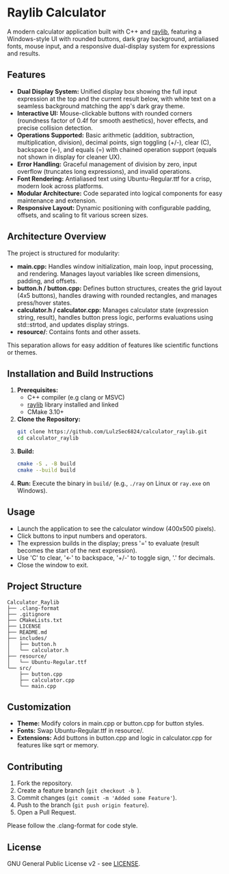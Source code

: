 # Raylib Calculator

A modern calculator application built with C++ and [raylib](https://www.raylib.com/), featuring a Windows-style UI with rounded buttons, dark gray background, antialiased fonts, mouse input, and a responsive dual-display system for expressions and results.

## Features
- **Dual Display System:** Unified display box showing the full input expression at the top and the current result below, with white text on a seamless background matching the app's dark gray theme.
- **Interactive UI:** Mouse-clickable buttons with rounded corners (roundness factor of 0.4f for smooth aesthetics), hover effects, and precise collision detection.
- **Operations Supported:** Basic arithmetic (addition, subtraction, multiplication, division), decimal points, sign toggling (+/-), clear (C), backspace (←), and equals (=) with chained operation support (equals not shown in display for cleaner UX).
- **Error Handling:** Graceful management of division by zero, input overflow (truncates long expressions), and invalid operations.
- **Font Rendering:** Antialiased text using Ubuntu-Regular.ttf for a crisp, modern look across platforms.
- **Modular Architecture:** Code separated into logical components for easy maintenance and extension.
- **Responsive Layout:** Dynamic positioning with configurable padding, offsets, and scaling to fit various screen sizes.

## Architecture Overview
The project is structured for modularity:
- **main.cpp:** Handles window initialization, main loop, input processing, and rendering. Manages layout variables like screen dimensions, padding, and offsets.
- **button.h / button.cpp:** Defines button structures, creates the grid layout (4x5 buttons), handles drawing with rounded rectangles, and manages press/hover states.
- **calculator.h / calculator.cpp:** Manages calculator state (expression string, result), handles button press logic, performs evaluations using std::strtod, and updates display strings.
- **resource/**: Contains fonts and other assets.

This separation allows for easy addition of features like scientific functions or themes.

## Installation and Build Instructions
1. **Prerequisites:**
   - C++ compiler (e.g clang or MSVC)
   - [raylib](https://www.raylib.com/) library installed and linked
   - CMake 3.10+
2. **Clone the Repository:**
   ```sh
   git clone https://github.com/LulzSec6824/calculator_raylib.git
   cd calculator_raylib
   ```
3. **Build:**
   ```sh
   cmake -S . -B build
   cmake --build build
   ```
4. **Run:** Execute the binary in `build/` (e.g., `./ray` on Linux or `ray.exe` on Windows).

## Usage
- Launch the application to see the calculator window (400x500 pixels).
- Click buttons to input numbers and operators.
- The expression builds in the display; press '=' to evaluate (result becomes the start of the next expression).
- Use 'C' to clear, '←' to backspace, '+/-' to toggle sign, '.' for decimals.
- Close the window to exit.

## Project Structure
```
Calculator_Raylib
├── .clang-format
├── .gitignore
├── CMakeLists.txt
├── LICENSE
├── README.md
├── includes/
│   ├── button.h
│   └── calculator.h
├── resource/
│   └── Ubuntu-Regular.ttf
└── src/
    ├── button.cpp
    ├── calculator.cpp
    └── main.cpp
```

## Customization
- **Theme:** Modify colors in main.cpp or button.cpp for button styles.
- **Fonts:** Swap Ubuntu-Regular.ttf in resource/.
- **Extensions:** Add buttons in button.cpp and logic in calculator.cpp for features like sqrt or memory.

## Contributing
1. Fork the repository.
2. Create a feature branch (`git checkout -b `).
3. Commit changes (`git commit -m 'Added some Feature'`).
4. Push to the branch (`git push origin feature`).
5. Open a Pull Request.

Please follow the .clang-format for code style.

## License
GNU General Public License v2 - see [LICENSE](LICENSE).